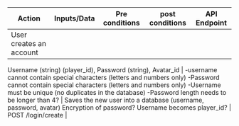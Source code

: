 |Action | Inputs/Data | Pre conditions | post conditions | API Endpoint |
| -----| -----------| -----------------| ---------------| ------------- |
|User creates an account |
Username (string) (player_id), Password (string), Avatar_id
|
-username cannot contain special characters (letters and numbers only)
-Password cannot contain special characters (letters and numbers only)
-Username must be unique (no duplicates in the database)
-Password length needs to be longer than 4?
|
Saves the new user into a database (username, password, avatar)
Encryption of password?
Username becomes player_id?
|
POST /login/create
|
